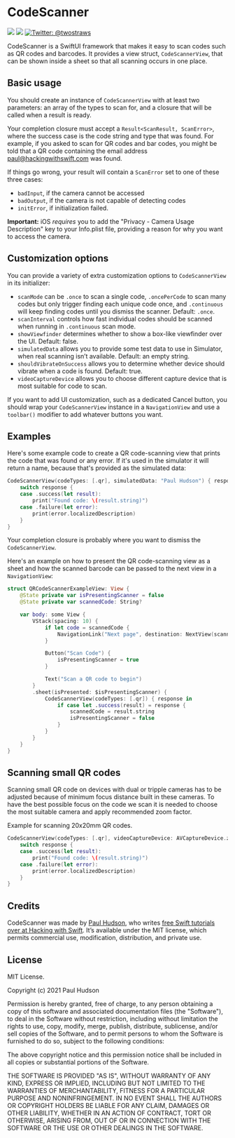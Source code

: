 # CodeScanner

<p>
    <img src="https://img.shields.io/badge/iOS-13.0+-blue.svg" />
    <img src="https://img.shields.io/badge/Swift-5.1-ff69b4.svg" />
    <a href="https://twitter.com/twostraws">
        <img src="https://img.shields.io/badge/Contact-@twostraws-lightgrey.svg?style=flat" alt="Twitter: @twostraws" />
    </a>
</p>

CodeScanner is a SwiftUI framework that makes it easy to scan codes such as QR codes and barcodes. It provides a view struct, `CodeScannerView`, that can be shown inside a sheet so that all scanning occurs in one place.


## Basic usage

You should create an instance of `CodeScannerView` with at least two parameters: an array of the types to scan for, and a closure that will be called when a result is ready.

Your completion closure must accept a `Result<ScanResult, ScanError>`, where the success case is the code string and type that was found. For example, if you asked to scan for QR codes and bar codes, you might be told that a QR code containing the email address paul@hackingwithswift.com was found.

If things go wrong, your result will contain a `ScanError` set to one of these three cases:

- `badInput`, if the camera cannot be accessed
- `badOutput`, if the camera is not capable of detecting codes
- `initError`, if initialization failed.

**Important:** iOS *requires* you to add the "Privacy - Camera Usage Description" key to your Info.plist file, providing a reason for why you want to access the camera.


## Customization options

You can provide a variety of extra customization options to `CodeScannerView` in its initializer:

- `scanMode` can be `.once` to scan a single code, `.oncePerCode` to scan many codes but only trigger finding each unique code once, and `.continuous` will keep finding codes until you dismiss the scanner. Default: `.once`.
- `scanInterval` controls how fast individual codes should be scanned when running in `.continuous` scan mode.
- `showViewfinder` determines whether to show a box-like viewfinder over the UI. Default: false.
- `simulatedData` allows you to provide some test data to use in Simulator, when real scanning isn’t available. Default: an empty string.
- `shouldVibrateOnSuccess` allows you to determine whether device should vibrate when a code is found. Default: true.
- `videoCaptureDevice` allows you to choose different capture device that is most suitable for code to scan. 

If you want to add UI customization, such as a dedicated Cancel button, you should wrap your `CodeScannerView` instance in a `NavigationView` and use a `toolbar()` modifier to add whatever buttons you want.


## Examples

Here's some example code to create a QR code-scanning view that prints the code that was found or any error. If it's used in the simulator it will return a name, because that's provided as the simulated data:

```swift
CodeScannerView(codeTypes: [.qr], simulatedData: "Paul Hudson") { response in                    
    switch response {
    case .success(let result):
        print("Found code: \(result.string)")
    case .failure(let error):
        print(error.localizedDescription)
    }
}
```

Your completion closure is probably where you want to dismiss the `CodeScannerView`.

Here's an example on how to present the QR code-scanning view as a sheet and how the scanned barcode can be passed to the next view in a `NavigationView`:

```swift
struct QRCodeScannerExampleView: View {
    @State private var isPresentingScanner = false
    @State private var scannedCode: String?

    var body: some View {
        VStack(spacing: 10) {
            if let code = scannedCode {
                NavigationLink("Next page", destination: NextView(scannedCode: code), isActive: .constant(true)).hidden()
            }

            Button("Scan Code") {
                isPresentingScanner = true
            }

            Text("Scan a QR code to begin")
        }
        .sheet(isPresented: $isPresentingScanner) {
            CodeScannerView(codeTypes: [.qr]) { response in
                if case let .success(result) = response {
                    scannedCode = result.string
                    isPresentingScanner = false
                }
            }
        }
    }
}
```

## Scanning small QR codes

Scanning small QR code on devices with dual or tripple cameras has to be adjusted because of minimum focus distance built in these cameras.
To have the best possible focus on the code we scan it is needed to choose the most suitable camera and apply recommended zoom factor.

Example for scanning 20x20mm QR codes.

```swift
CodeScannerView(codeTypes: [.qr], videoCaptureDevice: AVCaptureDevice.zoomedCameraForQRCode(withMinimumCodeSize: 20)) { response in                    
    switch response {
    case .success(let result):
        print("Found code: \(result.string)")
    case .failure(let error):
        print(error.localizedDescription)
    }
}
```


## Credits

CodeScanner was made by [Paul Hudson](https://twitter.com/twostraws), who writes [free Swift tutorials over at Hacking with Swift](https://www.hackingwithswift.com). It’s available under the MIT license, which permits commercial use, modification, distribution, and private use.


## License

MIT License.

Copyright (c) 2021 Paul Hudson

Permission is hereby granted, free of charge, to any person obtaining a copy of this software and associated documentation files (the "Software"), to deal in the Software without restriction, including without limitation the rights to use, copy, modify, merge, publish, distribute, sublicense, and/or sell copies of the Software, and to permit persons to whom the Software is furnished to do so, subject to the following conditions:

The above copyright notice and this permission notice shall be included in all copies or substantial portions of the Software.

THE SOFTWARE IS PROVIDED "AS IS", WITHOUT WARRANTY OF ANY KIND, EXPRESS OR IMPLIED, INCLUDING BUT NOT LIMITED TO THE WARRANTIES OF MERCHANTABILITY, FITNESS FOR A PARTICULAR PURPOSE AND NONINFRINGEMENT. IN NO EVENT SHALL THE AUTHORS OR COPYRIGHT HOLDERS BE LIABLE FOR ANY CLAIM, DAMAGES OR OTHER LIABILITY, WHETHER IN AN ACTION OF CONTRACT, TORT OR OTHERWISE, ARISING FROM, OUT OF OR IN CONNECTION WITH THE SOFTWARE OR THE USE OR OTHER DEALINGS IN THE SOFTWARE.
